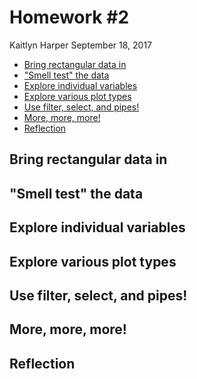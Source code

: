 Homework \#2
================
Kaitlyn Harper
September 18, 2017

-   [Bring rectangular data in](#bring-rectangular-data-in)
-   ["Smell test" the data](#smell-test-the-data)
-   [Explore individual variables](#explore-individual-variables)
-   [Explore various plot types](#explore-various-plot-types)
-   [Use filter, select, and pipes!](#use-filter-select-and-pipes)
-   [More, more, more!](#more-more-more)
-   [Reflection](#reflection)

Bring rectangular data in
-------------------------

"Smell test" the data
---------------------

Explore individual variables
----------------------------

Explore various plot types
--------------------------

Use filter, select, and pipes!
------------------------------

More, more, more!
-----------------

Reflection
----------
